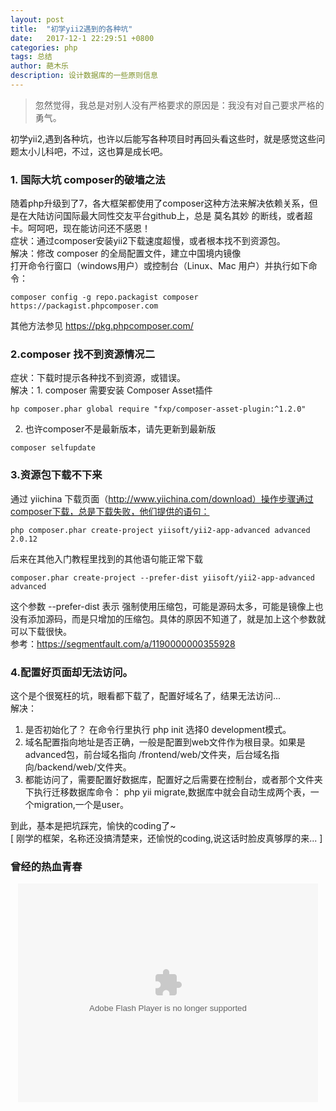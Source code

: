 ```yaml
---
layout: post
title:  "初学yii2遇到的各种坑"
date:   2017-12-1 22:29:51 +0800
categories: php
tags: 总结
author: 葩木乐
description: 设计数据库的一些原则信息
---  
```


> 忽然觉得，我总是对别人没有严格要求的原因是：我没有对自己要求严格的勇气。

初学yii2,遇到各种坑，也许以后能写各种项目时再回头看这些时，就是感觉这些问题太小儿科吧，不过，这也算是成长吧。  

### 1. 国际大坑 composer的破墙之法  
随着php升级到了7，各大框架都使用了composer这种方法来解决依赖关系，但是在大陆访问国际最大同性交友平台github上，总是 莫名其妙 的断线，或者超卡。呵呵吧，现在能访问还不感恩！  
症状：通过composer安装yii2下载速度超慢，或者根本找不到资源包。  
解决：修改 composer 的全局配置文件，建立中国境内镜像  
打开命令行窗口（windows用户）或控制台（Linux、Mac 用户）并执行如下命令：
~~~ 
composer config -g repo.packagist composer https://packagist.phpcomposer.com  
~~~  
其他方法参见 https://pkg.phpcomposer.com/  

### 2.composer 找不到资源情况二  
症状：下载时提示各种找不到资源，或错误。  
解决：1. composer 需要安装 Composer Asset插件  
~~~
hp composer.phar global require "fxp/composer-asset-plugin:^1.2.0"
~~~  
2. 也许composer不是最新版本，请先更新到最新版  
~~~
composer selfupdate
~~~

### 3.资源包下载不下来  
通过 yiichina 下载页面（http://www.yiichina.com/download）操作步骤通过composer下载，总是下载失败，他们提供的语句：  
~~~
php composer.phar create-project yiisoft/yii2-app-advanced advanced 2.0.12  
~~~  

后来在其他入门教程里找到的其他语句能正常下载  
~~~
composer.phar create-project --prefer-dist yiisoft/yii2-app-advanced advanced
~~~  

这个参数 --prefer-dist 表示 强制使用压缩包，可能是源码太多，可能是镜像上也没有添加源码，而是只增加的压缩包。具体的原因不知道了，就是加上这个参数就可以下载很快。  
参考：https://segmentfault.com/a/1190000000355928  

### 4.配置好页面却无法访问。  
这个是个很冤枉的坑，眼看都下载了，配置好域名了，结果无法访问...  
解决：  
1. 是否初始化了？ 在命令行里执行 php init 选择0 development模式。  
2. 域名配置指向地址是否正确，一般是配置到web文件作为根目录。如果是advanced包，前台域名指向 /frontend/web/文件夹，后台域名指向/backend/web/文件夹。  
3. 都能访问了，需要配置好数据库，配置好之后需要在控制台，或者那个文件夹下执行迁移数据库命令： php yii migrate,数据库中就会自动生成两个表，一个migration,一个是user。  

到此，基本是把坑踩完，愉快的coding了~  
[ 刚学的框架，名称还没搞清楚来，还愉悦的coding,说这话时脸皮真够厚的来... ]  

### 曾经的热血青春  
<center><embed src="http://player.video.qiyi.com/b9ceb85b97b4423468dbf1debc752152/0/0/w_19rtxq9qbp.swf-albumId=7740824809-tvId=7740824809-isPurchase=0-cnId=5" allowFullScreen="true" quality="high" width="480" height="350" align="middle" allowScriptAccess="always" type="application/x-shockwave-flash"></embed></center>

